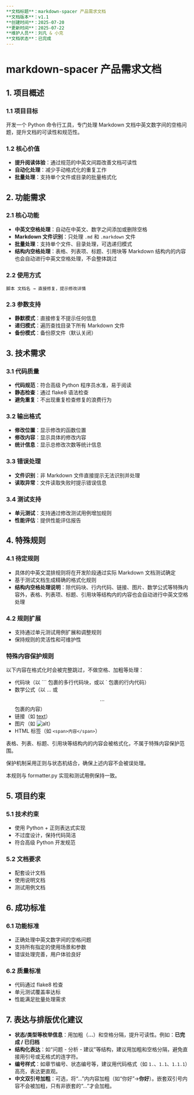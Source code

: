 ```yaml
---
**文档标题**：markdown-spacer 产品需求文档
**文档版本**：v1.1
**创建时间**：2025-07-20
**更新时间**：2025-07-22
**维护人员**：刘凡 & 小克
**文档状态**：已完成
---
```


# markdown-spacer 产品需求文档

## 1. 项目概述

### 1.1 项目目标

开发一个 Python 命令行工具，专门处理 Markdown 文档中英文数字间的空格问题，提升文档的可读性和规范性。

### 1.2 核心价值

- **提升阅读体验**：通过规范的中英文间距改善文档可读性
- **自动化处理**：减少手动格式化的重复工作
- **批量处理**：支持单个文件或目录的批量格式化

## 2. 功能需求

### 2.1 核心功能

- **中英文空格处理**：自动在中英文、数字之间添加或删除空格
- **Markdown 文件识别**：只处理 `.md` 和 `.markdown` 文件
- **批量处理**：支持单个文件、目录处理，可选递归模式
- **结构内空格处理**：表格、列表项、标题、引用块等 Markdown 结构内的内容也会自动进行中英文空格处理，不会整体跳过

### 2.2 使用方式

```text
脚本 文档名 → 直接修复，提示修改详情
```

### 2.3 参数支持

- **静默模式**：直接修复不提示任何信息
- **递归模式**：遍历查找目录下所有 Markdown 文件
- **备份模式**：备份原文件（默认关闭）

## 3. 技术需求

### 3.1 代码质量

- **代码规范**：符合高级 Python 程序员水准，易于阅读
- **静态检查**：通过 flake8 语法检查
- **避免重复**：不出现重复检查修复的浪费行为

### 3.2 输出格式

- **修改位置**：显示修改的函数位置
- **修改内容**：显示具体的修改内容
- **统计信息**：显示总修改次数等统计信息

### 3.3 错误处理

- **文件识别**：非 Markdown 文件直接提示无法识别并处理
- **读取异常**：文件读取失败时提示错误信息

### 3.4 测试支持

- **单元测试**：支持通过修改测试用例增加规则
- **性能评估**：提供性能评估报告

## 4. 特殊规则

### 4.1 待定规则

- 具体的中英文混排规则将在开发阶段通过实际 Markdown 文档测试确定
- 基于测试文档生成精确的格式化规则
- **结构内空格处理说明**：除代码块、行内代码、链接、图片、数学公式等特殊内容外，表格、列表项、标题、引用块等结构内的内容也会自动进行中英文空格处理

### 4.2 规则扩展

- 支持通过单元测试用例扩展和调整规则
- 保持规则的灵活性和可维护性

### 特殊内容保护规则

以下内容在格式化时会被完整跳过，不做空格、加粗等处理：

- 代码块（以 ``` 包裹的多行代码块，或以 ` 包裹的行内代码）
- 数学公式（以 $...$ 或 $$...$$ 包裹的内容）
- 链接（如 [text](url)）
- 图片（如 ![alt](url)）
- HTML 标签（如 `<span>内容</span>`）

表格、列表、标题、引用块等结构内的内容会被格式化，不属于特殊内容保护范围。

保护机制采用正则与状态机结合，确保上述内容不会被误处理。

本规则与 formatter.py 实现和测试用例保持一致。

## 5. 项目约束

### 5.1 技术约束

- 使用 Python + 正则表达式实现
- 不过度设计，保持代码简洁
- 符合高级 Python 开发规范

### 5.2 文档要求

- 配套设计文档
- 使用说明文档
- 测试用例文档

## 6. 成功标准

### 6.1 功能标准

- 正确处理中英文数字间的空格问题
- 支持所有指定的使用场景和参数
- 错误处理完善，用户体验良好

### 6.2 质量标准

- 代码通过 flake8 检查
- 单元测试覆盖率达标
- 性能满足批量处理需求

## 7. 表达与排版优化建议

- **状态/类型等枚举信息**：用加粗（**...**）和空格分隔，提升可读性。例如：**已完成 / 已归档**
- **结构化表达**：如“问题 - 分析 - 建议”等结构，建议用加粗和空格分隔，避免直接用引号或无格式的连字符。
- **编号样式**：如章节编号、状态编号等，建议用代码格式（如 `1.`、`1.1`、`1.1.1`）高亮，表达更直观。
- **中文双引号加粗**：可选，将“...”内内容加粗（如“你好”→**你好**）。嵌套双引号内容不会被加粗，只有非嵌套的“...”才会加粗。

